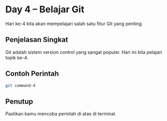 # Day 4 – Belajar Git

Hari ke-4 kita akan mempelajari salah satu fitur Git yang penting.

## Penjelasan Singkat

Git adalah sistem version control yang sangat populer. Hari ini kita pelajari topik ke-4.

## Contoh Perintah

```bash
git command-4
```

## Penutup

Pastikan kamu mencoba perintah di atas di terminal.

